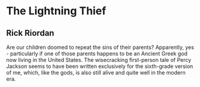 # The Lightning Thief
## Rick Riordan
Are our children doomed to repeat the sins of their parents? Apparently, yes - particularly if one of those parents happens to be an Ancient Greek god now living in the United States. The wisecracking first-person tale of Percy Jackson seems to have been written exclusively for the sixth-grade version of me, which, like the gods, is also still alive and quite well in the modern era.
